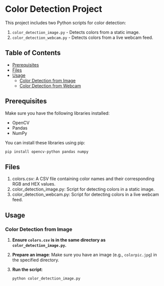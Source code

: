 # Color Detection Project

This project includes two Python scripts for color detection:
1. `color_detection_image.py` - Detects colors from a static image.
2. `color_detection_webcam.py` - Detects colors from a live webcam feed.

## Table of Contents

- [Prerequisites](#prerequisites)
- [Files](#files)
- [Usage](#usage)
  - [Color Detection from Image](#color-detection-from-image)
  - [Color Detection from Webcam](#color-detection-from-webcam)

## Prerequisites

Make sure you have the following libraries installed:
- OpenCV
- Pandas
- NumPy

You can install these libraries using pip:
```bash
pip install opencv-python pandas numpy
```

## Files
1. colors.csv: A CSV file containing color names and their corresponding RGB and HEX values.
2. color_detection_image.py: Script for detecting colors in a static image.
3. color_detection_webcam.py: Script for detecting colors in a live webcam feed.


## Usage

### Color Detection from Image

1. **Ensure `colors.csv` is in the same directory as `color_detection_image.py`.**

2. **Prepare an image**: Make sure you have an image (e.g., `colorpic.jpg`) in the specified directory.

3. **Run the script**:
   ```bash
   python color_detection_image.py
   ```
